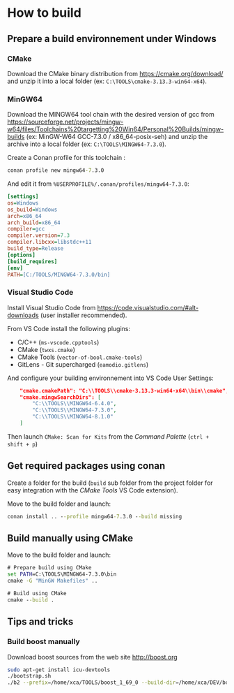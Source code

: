 # How to build

## Prepare a build environnement under Windows

### CMake

Download the CMake binary distribution from https://cmake.org/download/
and unzip it into a local folder (ex: `C:\TOOLS\cmake-3.13.3-win64-x64`).

### MinGW64

Download the MINGW64 tool chain with the desired version of gcc from
https://sourceforge.net/projects/mingw-w64/files/Toolchains%20targetting%20Win64/Personal%20Builds/mingw-builds
(ex: MinGW-W64 GCC-7.3.0 / x86_64-posix-seh) and unzip the archive into
a local folder (ex: `C:\TOOLS\MINGW64-7.3.0`).

Create a Conan profile for this toolchain :

```cmd
conan profile new mingw64-7.3.0
```

And edit it from `%USERPROFILE%/.conan/profiles/mingw64-7.3.0`:

```ini
[settings]
os=Windows
os_build=Windows
arch=x86_64
arch_build=x86_64
compiler=gcc
compiler.version=7.3
compiler.libcxx=libstdc++11
build_type=Release
[options]
[build_requires]
[env]
PATH=[C:/TOOLS/MINGW64-7.3.0/bin]
```

### Visual Studio Code

Install Visual Studio Code from https://code.visualstudio.com/#alt-downloads (user
installer recommended).

From VS Code install the following plugins:

* C/C++ (`ms-vscode.cpptools`)
* CMake (`twxs.cmake`)
* CMake Tools (`vector-of-bool.cmake-tools`)
* GitLens - Git supercharged (`eamodio.gitlens`)

And configure your building environnement into VS Code User Settings:

```json
    "cmake.cmakePath": "C:\\TOOLS\\cmake-3.13.3-win64-x64\\bin\\cmake",
    "cmake.mingwSearchDirs": [
        "C:\\TOOLS\\MINGW64-6.4.0",
        "C:\\TOOLS\\MINGW64-7.3.0",
        "C:\\TOOLS\\MINGW64-8.1.0"
    ]
```

Then launch `CMake: Scan for Kits` from the _Command Palette_ (`ctrl + shift + p`)

## Get required packages using conan

Create a folder for the build (`build` sub folder from the project
folder for easy integration with the _CMake Tools_ VS Code extension).

Move to the build folder and launch:
```cmd
conan install .. --profile mingw64-7.3.0 --build missing
```

## Build manually using CMake

Move to the build folder and launch:

```cmd
# Prepare build using CMake
set PATH=C:\TOOLS\MINGW64-7.3.0\bin
cmake -G "MinGW Makefiles" ..

# Build using CMake
cmake --build .
```

## Tips and tricks

### Build boost manually

Download boost sources from the web site http://boost.org

```bash
sudo apt-get install icu-devtools
./bootstrap.sh
./b2 --prefix=/home/xca/TOOLS/boost_1_69_0 --build-dir=/home/xca/DEV/boost_1_69_0_build --with-date_time --with-filesystem --with-program_options --with-regex --with-system --with-thread
```

